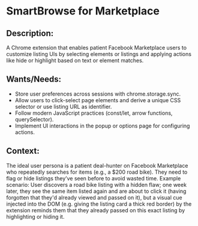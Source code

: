 # SmartBrowse for Marketplace

## Description:

A Chrome extension that enables patient Facebook Marketplace users to customize listing UIs by selecting elements or listings and applying actions like hide or highlight based on text or element matches.

## Wants/Needs:

- Store user preferences across sessions with chrome.storage.sync.
- Allow users to click-select page elements and derive a unique CSS selector or use listing URL as identifier.
- Follow modern JavaScript practices (const/let, arrow functions, querySelector).
- Implement UI interactions in the popup or options page for configuring actions.

## Context:

The ideal user persona is a patient deal-hunter on Facebook Marketplace who repeatedly searches for items (e.g., a $200 road bike). They need to flag or hide listings they’ve seen before to avoid wasted time.
Example scenario: User discovers a road bike listing with a hidden flaw; one week later, they see the same item listed again and are about to click it (having forgotten that they'd already viewed and passed on it), but a visual cue injected into the DOM (e.g. giving the listing card a thick red border) by the extension reminds them that they already passed on this exact listing by highlighting or hiding it.
